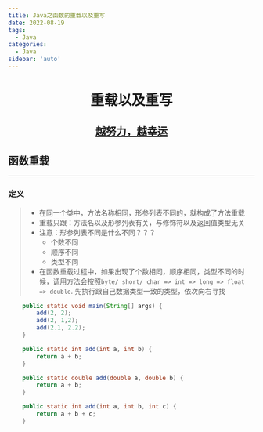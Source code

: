 ```yaml
---
title: Java之函数的重载以及重写
date: 2022-08-19
tags:
  - Java
categories:
  - Java
sidebar: 'auto'
---
```


<div align = "center"><h1>重载以及重写</h1></div>
<div align = "center"><h2><u>越努力，越幸运</u></h2></div>

## 函数重载

<hr />

### 定义

> - 在同一个类中，方法名称相同，形参列表不同的，就构成了方法重载
> - 重载只跟：方法名以及形参列表有关，与修饰符以及返回值类型无关
> - 注意：形参列表不同是什么不同？？？
>   - 个数不同
>   - 顺序不同
>   - 类型不同
> - 在函数重载过程中，如果出现了个数相同，顺序相同，类型不同的时候，调用方法会按照`byte/ short/ char => int => long => float => double`. 先执行跟自己数据类型一致的类型，依次向右寻找

```java
    public static void main(String[] args) {
        add(2, 2);
        add(2, 1,2);
        add(2.1, 2.2);
    }

    public static int add(int a, int b) {
        return a + b;
    }

    public static double add(double a, double b) {
        return a + b;
    }

    public static int add(int a, int b, int c) {
        return a + b + c;
    }
```
